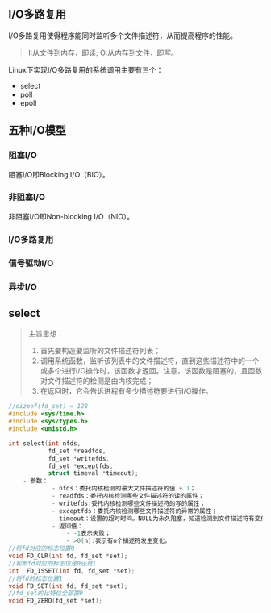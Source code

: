 ## I/O多路复用
I/O多路复用使得程序能同时监听多个文件描述符，从而提高程序的性能。

> I:从文件到内存，即读;
> O:从内存到文件，即写。

Linux下实现I/O多路复用的系统调用主要有三个：
- select
- poll
- epoll

## 五种I/O模型

### 阻塞I/O
阻塞I/O即Blocking I/O（BIO）。
### 非阻塞I/O
非阻塞I/O即Non-blocking I/O（NIO）。
### I/O多路复用

### 信号驱动I/O

### 异步I/O

## select

> 主旨思想：
> 1. 首先要构造要监听的文件描述符列表；
> 2. 调用系统函数，监听该列表中的文件描述符，直到这些描述符中的一个或多个进行I/O操作时，该函数才返回。注意，该函数是阻塞的，且函数对文件描述符的检测是由内核完成；
> 3. 在返回时，它会告诉进程有多少描述符要进行I/O操作。

```c
//sizeof(fd_set) = 128 
#include <sys/time.h>
#include <sys/types.h>
#include <unistd.h>

int select(int nfds, 
           fd_set *readfds, 
           fd_set *writefds,
           fd_set *exceptfds, 
           struct timeval *timeout);
    - 参数：
            - nfds：委托内核检测的最大文件描述符的值 + 1；
            - readfds：委托内核检测哪些文件描述符的读的属性；
            - writefds:委托内核检测哪些文件描述符的写的属性；
            - exceptfds：委托内核检测哪些文件描述符的异常的属性；
            - timeout：设置的超时时间。NULL为永久阻塞，知道检测到文件描述符有变化。
            - 返回值：
                - -1表示失败；
                - >0(n):表示有n个描述符发生变化。
//将fd对应的标志位置0
void FD_CLR(int fd, fd_set *set);
//判断fd对应的标志位是0还是1
int  FD_ISSET(int fd, fd_set *set);
//将fd的标志位置1
void FD_SET(int fd, fd_set *set);
//fd_set的比特位全部置0
void FD_ZERO(fd_set *set);
```


